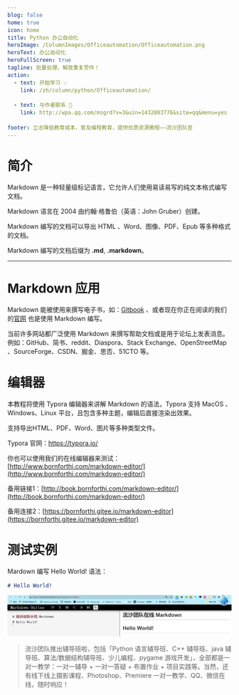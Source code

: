 ```yaml
---
blog: false
home: true
icon: home
title: Python 办公自动化
heroImage: /ColumnImages/Officeautomation/Officeautomation.png
heroText: 办公自动化
heroFullScreen: true
tagline: 批量处理，解放重复劳作！
action:
  - text: 开始学习 💡
    link: /zh/column/python/Officeautomation/

  - text: 与作者联系 👋
    link: http://wpa.qq.com/msgrd?v=3&uin=1432803776&site=qq&menu=yes

footer: 立志降低教育成本，普及编程教育，提供优质资源教程——流沙团队宣
---
```




# 简介

Markdown 是一种轻量级标记语言，它允许人们使用易读易写的纯文本格式编写文档。

Markdown 语言在 2004 由约翰·格鲁伯（英语：John Gruber）创建。

Markdown 编写的文档可以导出 HTML 、Word、图像、PDF、Epub 等多种格式的文档。

Markdown 编写的文档后缀为 **.md**, **.markdown**。

---



# Markdown 应用

Markdown 能被使用来撰写电子书，如：[Gitbook](https://book.bornforthi.com/GitBook_All/) 、或者现在你正在阅读的我们的[官网](https://book.bornforthi.com) 也是使用 Markdown 编写。

当前许多网站都广泛使用 Markdown 来撰写帮助文档或是用于论坛上发表消息。例如：GitHub、简书、reddit、Diaspora、Stack Exchange、OpenStreetMap 、SourceForge、CSDN、掘金、思否、51CTO 等。



# 编辑器

本教程将使用 Typora 编辑器来讲解 Markdown 的语法，Typora 支持 MacOS 、Windows、Linux 平台，且包含多种主题，编辑后直接渲染出效果。

支持导出HTML、PDF、Word、图片等多种类型文件。

Typora 官网：https://typora.io/

你也可以使用我们的在线编辑器来测试：[http://www.bornforthi.com/markdown-editor/](http://www.bornforthi.com/markdown-editor/)

备用链接1：[http://book.bornforthi.com/markdown-editor/](http://book.bornforthi.com/markdown-editor/)

备用连接2：[https://bornforthi.gitee.io/markdown-editor](https://bornforthi.gitee.io/markdown-editor)



# 测试实例

Mardown 编写 Hello World! 语法：

```markdown
# Hello World! 
```

![](/ColumnImages/MarkdownBase/01/image-20211022133509452.png)



> 流沙团队推出辅导班啦，包括「Python 语言辅导班、C++ 辅导班、java 辅导班、算法/数据结构辅导班、少儿编程、pygame 游戏开发」，全部都是一对一教学：一对一辅导 + 一对一答疑 + 布置作业 + 项目实践等。当然，还有线下线上摄影课程、Photoshop、Premiere 一对一教学、QQ、微信在线，随时响应！
